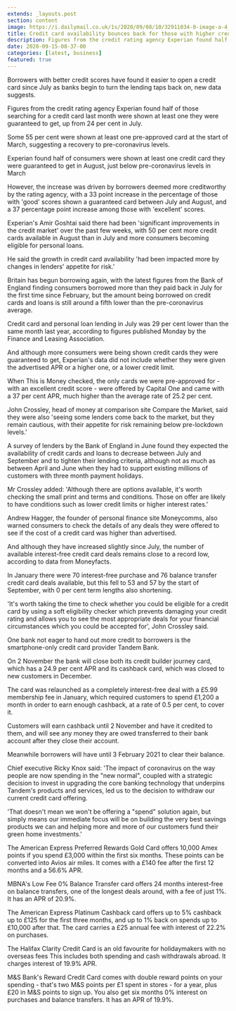 ```yaml
---
extends: _layouts.post
section: content
image: https://i.dailymail.co.uk/1s/2020/09/08/10/32911034-0-image-a-4_1599558824396.jpg 
title: Credit card availability bounces back for those with higher credit scores 
description: Figures from the credit rating agency Experian found half of consumers who searched for a credit card last month were shown at least one they were guaranteed to get, up from 24% in July. 
date: 2020-09-15-08-37-00 
categories: [latest, business] 
featured: true 
--- 
```

Borrowers with better credit scores have found it easier to open a credit card since July as banks begin to turn the lending taps back on, new data suggests.

Figures from the credit rating agency Experian found half of those searching for a credit card last month were shown at least one they were guaranteed to get, up from 24 per cent in July.

Some 55 per cent were shown at least one pre-approved card at the start of March, suggesting a recovery to pre-coronavirus levels.

Experian found half of consumers were shown at least one credit card they were guaranteed to get in August, just below pre-coronavirus levels in March

However, the increase was driven by borrowers deemed more creditworthy by the rating agency, with a 33 point increase in the percentage of those with 'good' scores shown a guaranteed card between July and August, and a 37 percentage point increase among those with 'excellent' scores.

Experian's Amir Goshtai said there had been 'significant improvements in the credit market' over the past few weeks, with 50 per cent more credit cards available in August than in July and more consumers becoming eligible for personal loans.

He said the growth in credit card availability 'had been impacted more by changes in lenders' appetite for risk.'

Britain has begun borrowing again, with the latest figures from the Bank of England finding consumers borrowed more than they paid back in July for the first time since February, but the amount being borrowed on credit cards and loans is still around a fifth lower than the pre-coronavirus average.

Credit card and personal loan lending in July was 29 per cent lower than the same month last year, according to figures published Monday by the Finance and Leasing Association.



And although more consumers were being shown credit cards they were guaranteed to get, Experian's data did not include whether they were given the advertised APR or a higher one, or a lower credit limit. 

When This is Money checked, the only cards we were pre-approved for - with an excellent credit score - were offered by Capital One and came with a 37 per cent APR, much higher than the average rate of 25.2 per cent.

John Crossley, head of money at comparison site Compare the Market, said they were also 'seeing some lenders come back to the market, but they remain cautious, with their appetite for risk remaining below pre-lockdown levels.'



A survey of lenders by the Bank of England in June found they expected the availability of credit cards and loans to decrease between July and September and to tighten their lending criteria, although not as much as between April and June when they had to support existing millions of customers with three month payment holidays.

Mr Crossley added: 'Although there are options available, it's worth checking the small print and terms and conditions. Those on offer are likely to have conditions such as lower credit limits or higher interest rates.'

Andrew Hagger, the founder of personal finance site Moneycomms, also warned consumers to check the details of any deals they were offered to see if the cost of a credit card was higher than advertised.

And although they have increased slightly since July, the number of available interest-free credit card deals remains close to a record low, according to data from Moneyfacts.

In January there were 70 interest-free purchase and 76 balance transfer credit card deals available, but this fell to 53 and 57 by the start of September, with 0 per cent term lengths also shortening.

'It's worth taking the time to check whether you could be eligible for a credit card by using a soft eligibility checker which prevents damaging your credit rating and allows you to see the most appropriate deals for your financial circumstances which you could be accepted for', John Crossley said.

One bank not eager to hand out more credit to borrowers is the smartphone-only credit card provider Tandem Bank.

On 2 November the bank will close both its credit builder journey card, which has a 24.9 per cent APR and its cashback card, which was closed to new customers in December.

The card was relaunched as a completely interest-free deal with a £5.99 membership fee in January, which required customers to spend £1,200 a month in order to earn enough cashback, at a rate of 0.5 per cent, to cover it.

Customers will earn cashback until 2 November and have it credited to them, and will see any money they are owed transferred to their bank account after they close their account.

Meanwhile borrowers will have until 3 February 2021 to clear their balance.

Chief executive Ricky Knox said: 'The impact of coronavirus on the way people are now spending in the "new normal", coupled with a strategic decision to invest in upgrading the core banking technology that underpins Tandem's products and services, led us to the decision to withdraw our current credit card offering.

'That doesn't mean we won't be offering a "spend" solution again, but simply means our immediate focus will be on building the very best savings products we can and helping more and more of our customers fund their green home investments.'

The American Express Preferred Rewards Gold Card  offers  10,000 Amex points  if you spend £3,000 within the first six months. These points can be converted into Avios air miles. It comes with a £140 fee after the first 12 months and a 56.6% APR.

MBNA's Low Fee 0% Balance Transfer card  offers 24 months interest-free on balance transfers, one of the longest deals around, with a fee of just 1%. It has an APR of 20.9%. 

 The American Express Platinum Cashback card offers up to 5% cashback up to £125 for the first three months, and up to 1% back on spends up to £10,000 after that. The card carries a £25 annual fee with interest of 22.2% on purchases.

The Halifax Clarity Credit Card  is an old favourite for holidaymakers with  no overseas fees  This includes both spending and cash withdrawals abroad. It charges interest of 19.9% APR. 

M&S Bank's Reward Credit Card comes with  double reward points on your spending - that's two M&S points per £1 spent in stores - for a year, plus £20 in M&S points to sign up. You also get six months 0% interest on purchases and balance transfers. It has an APR of 19.9%. 

